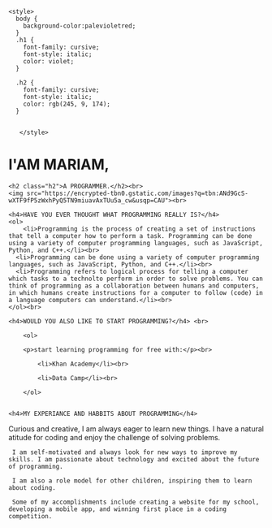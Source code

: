 
<!DOCTYPE html>

<head>
    <meta charset="UTF-8">
    <title>MARIAM THE PROGRAMMER</title>
  
    <style>
      body {
        background-color:palevioletred;
      }
      .h1 {
        font-family: cursive;
        font-style: italic;
        color: violet;
      } 
    
      .h2 {
        font-family: cursive;
        font-style: italic;
        color: rgb(245, 9, 174);
      } 
    
    
       </style>
</head>

<body>
    <h1 class="h1">I'AM MARIAM,</h1>

    <h2 class="h2">A PROGRAMMER.</h2><br>
    <img src="https://encrypted-tbn0.gstatic.com/images?q=tbn:ANd9GcS-wXTF9fP5zWxhPyQ5TN9miuavAxTUu5a_cw&usqp=CAU"><br>

    <h4>HAVE YOU EVER THOUGHT WHAT PROGRAMMING REALLY IS?</h4>
    <ol>
        <li>Programming is the process of creating a set of instructions that tell a computer how to perform a task. Programming can be done using a variety of computer programming languages, such as JavaScript, Python, and C++.</li><br>
      <li>Programming can be done using a variety of computer programming languages, such as JavaScript, Python, and C++.</li><br>
      <li>Programming refers to logical process for telling a computer which tasks to a technolto perform in order to solve problems. You can think of programming as a collaboration between humans and computers, in which humans create instructions for a computer to follow (code) in a language computers can understand.</li><br>
    </ol><br>

    <h4>WOULD YOU ALSO LIKE TO START PROGRAMMING?</h4> <br>    

        <ol>
             
        <p>start learning programming for free with:</p><br>

            <li>Khan Academy</li><br>

            <li>Data Camp</li><br>

        </ol>


    <h4>MY EXPERIANCE AND HABBITS ABOUT PROGRAMMING</h4>

  <p>Curious and creative, I am always eager to learn new things. I have a natural atitude for coding and enjoy the challenge of solving problems.

     I am self-motivated and always look for new ways to improve my skills. I am passionate about technology and excited about the future of programming.

     I am also a role model for other children, inspiring them to learn about coding.
    
     Some of my accomplishments include creating a website for my school, developing a mobile app, and winning first place in a coding competition.
  </body>
  </html>
